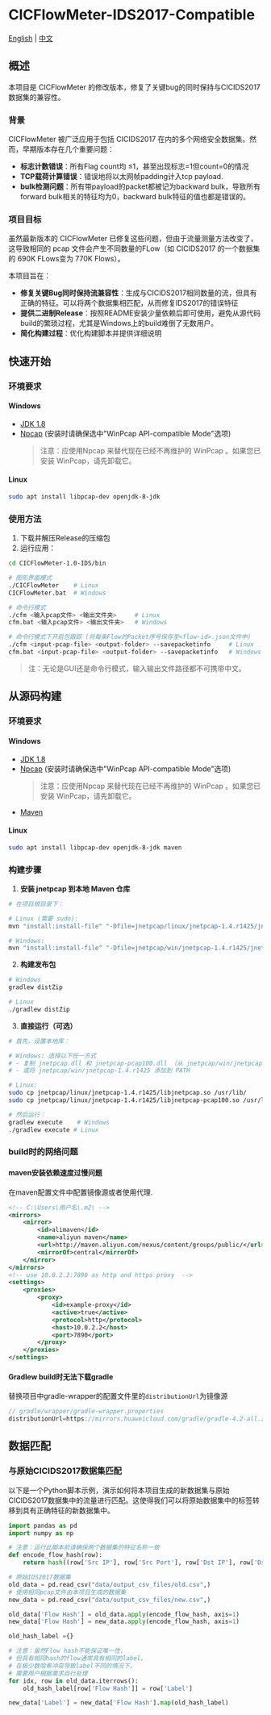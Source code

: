 # CICFlowMeter-IDS2017-Compatible

[English](README.md) | [中文](README_zh.md)

## 概述
本项目是 CICFlowMeter 的修改版本，修复了关键bug的同时保持与CICIDS2017数据集的兼容性。

### 背景
CICFlowMeter 被广泛应用于包括 CICIDS2017 在内的多个网络安全数据集。然而，早期版本存在几个重要问题：

- **标志计数错误**：所有Flag count均 ≤1，甚至出现标志=1但count=0的情况
- **TCP载荷计算错误**：错误地将以太网帧padding计入tcp payload.
- **bulk检测问题**：所有带payload的packet都被记为backward bulk，导致所有forward bulk相关的特征均为0，backward bulk特征的值也都是错误的。

### 项目目标
虽然最新版本的 CICFlowMeter 已修复这些问题，但由于流量测量方法改变了，这导致相同的 pcap 文件会产生不同数量的FLow（如 CICIDS2017 的一个数据集的 690K FLows变为 770K Flows）。

本项目旨在：
- **修复关键Bug同时保持流兼容性**：生成与CICIDS2017相同数量的流，但具有正确的特征。可以将两个数据集相匹配，从而修复IDS2017的错误特征
- **提供二进制Release**：按照README安装少量依赖后即可使用，避免从源代码build的繁琐过程，尤其是Windows上的build难倒了无数用户。
- **简化构建过程**：优化构建脚本并提供详细说明

## 快速开始

### 环境要求

#### Windows
- [JDK 1.8](https://www.oracle.com/java/technologies/downloads/#java8)
- [Npcap](https://npcap.com/) (安装时请确保选中"WinPcap API-compatible Mode"选项)
  > 注意：应使用Npcap 来替代现在已经不再维护的 WinPcap 。如果您已安装 WinPcap，请先卸载它。

#### Linux
```bash
sudo apt install libpcap-dev openjdk-8-jdk
```

### 使用方法
1. 下载并解压Release的压缩包
2. 运行应用：
```bash
cd CICFlowMeter-1.0-IDS/bin

# 图形界面模式
./CICFlowMeter    # Linux
CICFlowMeter.bat  # Windows

# 命令行模式
./cfm <输入pcap文件> <输出文件夹>     # Linux
cfm.bat <输入pcap文件> <输出文件夹>   # Windows

# 命令行模式下开启包跟踪 (将每条Flow的Packet序号保存至<flow-id>.json文件中)
./cfm <input-pcap-file> <output-folder> --savepacketinfo     # Linux
cfm.bat <input-pcap-file> <output-folder> --savepacketinfo   # Windows
```


> 注：无论是GUI还是命令行模式，输入输出文件路径都不可携带中文。

## 从源码构建

### 环境要求

#### Windows
- [JDK 1.8](https://www.oracle.com/java/technologies/downloads/#java8)
- [Npcap](https://npcap.com/) (安装时请确保选中"WinPcap API-compatible Mode"选项)
  > 注意：应使用Npcap 来替代现在已经不再维护的 WinPcap 。如果您已安装 WinPcap，请先卸载它。
- [Maven](https://maven.apache.org/)

#### Linux
```bash
sudo apt install libpcap-dev openjdk-8-jdk maven
```

### 构建步骤

1. **安装 jnetpcap 到本地 Maven 仓库**
```bash
# 在项目根目录下：

# Linux (需要 sudo):
mvn "install:install-file" "-Dfile=jnetpcap/linux/jnetpcap-1.4.r1425/jnetpcap.jar" "-DgroupId=org.jnetpcap" "-DartifactId=jnetpcap" "-Dversion=1.4.1" "-Dpackaging=jar"

# Windows:
mvn "install:install-file" "-Dfile=jnetpcap/win/jnetpcap-1.4.r1425/jnetpcap.jar" "-DgroupId=org.jnetpcap" "-DartifactId=jnetpcap" "-Dversion=1.4.1" "-Dpackaging=jar"
```

2. **构建发布包**
```bash
# Windows
gradlew distZip

# Linux
./gradlew distZip
```

3. **直接运行（可选）**
```bash
# 首先，设置本地库：

# Windows: 选择以下任一方式
# - 复制 jnetpcap.dll 和 jnetpcap-pcap100.dll （从 jnetpcap/win/jnetpcap-1.4.r1425/）到 C:\Windows\System32
# - 或将 jnetpcap/win/jnetpcap-1.4.r1425 添加到 PATH

# Linux:
sudo cp jnetpcap/linux/jnetpcap-1.4.r1425/libjnetpcap.so /usr/lib/
sudo cp jnetpcap/linux/jnetpcap-1.4.r1425/libjnetpcap-pcap100.so /usr/lib/

# 然后运行：
gradlew execute    # Windows
./gradlew execute # Linux
```

### build时的网络问题
#### maven安装依赖速度过慢问题
在maven配置文件中配置镜像源或者使用代理.
```xml
<!-- C:\Users\用户名\.m2\ -->
<mirrors>
    <mirror>
        <id>alimaven</id>
        <name>aliyun maven</name>
        <url>http://maven.aliyun.com/nexus/content/groups/public/</url>
        <mirrorOf>central</mirrorOf>
    </mirror>
</mirrors>
<!-- use 10.0.2.2:7890 as http and https proxy  -->
<settings>
    <proxies>
        <proxy>
            <id>example-proxy</id>
            <active>true</active>
            <protocol>http</protocol>
            <host>10.0.2.2</host>
            <port>7890</port>
        </proxy>
    </proxies>
</settings>

```

#### Gradlew build时无法下载gradle
替换项目中gradle-wrapper的配置文件里的`distributionUrl`为镜像源
```java
// gradle/wrapper/gradle-wrapper.properties
distributionUrl=https://mirrors.huaweicloud.com/gradle/gradle-4.2-all.zip
```

## 数据匹配
### 与原始CICIDS2017数据集匹配
以下是一个Python脚本示例，演示如何将本项目生成的新数据集与原始CICIDS2017数据集中的流量进行匹配。这使得我们可以将原始数据集中的标签转移到具有正确特征的新数据集中。

```python
import pandas as pd
import numpy as np

# 注意：运行此脚本前请确保两个数据集的特征名称一致
def encode_flow_hash(row):
    return hash((row['Src IP'], row['Src Port'], row['Dst IP'], row['Dst Port'], row['Protocol'],row['Flow Duration'],row['Total Fwd Packet'],row['Total Bwd packets']))

# 原始IDS2017数据集
old_data = pd.read_csv("data/output_csv_files/old.csv",)
# 使用相同pcap文件由本项目生成的数据集
new_data = pd.read_csv("data/output_csv_files/new.csv",)

old_data['Flow Hash'] = old_data.apply(encode_flow_hash, axis=1)
new_data['Flow Hash'] = new_data.apply(encode_flow_hash, axis=1)

old_hash_label ={}

# 注意：虽然Flow hash不能保证唯一性，
# 但具有相同hash的flow通常具有相同的label。
# 在极少数哈希冲突导致label不同的情况下，
# 需要用户根据需求自行处理
for idx, row in old_data.iterrows():
    old_hash_label[row['Flow Hash']] = row['Label']

new_data['Label'] = new_data['Flow Hash'].map(old_hash_label)
```